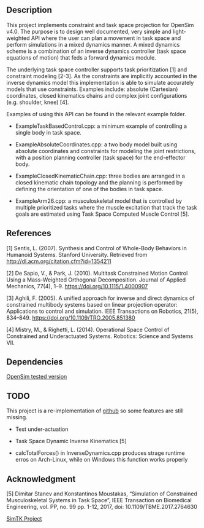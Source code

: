 Description
---

This project implements constraint and task space projection for OpenSim v4.0.
The purpose is to design well documented, very simple and light-weighted API
where the user can plan a movement in task space and perform simulations in a
mixed dynamics manner. A mixed dynamics scheme is a combination of an inverse
dynamics controller (task space equations of motion) that feds a forward
dynamics module.

The underlying task space controller supports task prioritization [1] and
constraint modeling [2-3]. As the constraints are implicitly accounted in the
inverse dynamics model this implementation is able to simulate accurately
models that use constraints. Examples include: absolute (Cartesian)
coordinates, closed kinematics chains and complex joint configurations (e.g.
shoulder, knee) [4].

Examples of using this API can be found in the relevant example folder.

- ExampleTaskBasedControl.cpp: a minimum example of controlling a single body
  in task space.

- ExampleAbsoluteCoordinates.cpp: a two body model built using absolute
  coordinates and constraints for modeling the joint restrictions, with a
  position planning controller (task space) for the end-effector body.

- ExampleClosedKinematicChain.cpp: three bodies are arranged in a closed
  kinematic chain topology and the planning is performed by defining the
  orientation of one of the bodies in task space.

- ExampleArm26.cpp: a musculoskeletal model that is controlled by multiple
  prioritized tasks where the muscle excitation that track the task goals are
  estimated using Task Space Computed Muscle Control [5].

References
---

[1] Sentis, L. (2007). Synthesis and Control of Whole-Body Behaviors in
    Humanoid Systems. Stanford University. Retrieved from
    http://dl.acm.org/citation.cfm?id=1354211

[2] De Sapio, V., & Park, J. (2010). Multitask Constrained Motion Control Using
    a Mass-Weighted Orthogonal Decomposition. Journal of Applied Mechanics,
    77(4), 1–9. https://doi.org/10.1115/1.4000907

[3] Aghili, F. (2005). A unified approach for inverse and direct dynamics of
    constrained multibody systems based on linear projection operator:
    Applications to control and simulation. IEEE Transactions on Robotics,
    21(5), 834–849. https://doi.org/10.1109/TRO.2005.851380

[4] Mistry, M., & Righetti, L. (2014). Operational Space Control of Constrained
    and Underactuated Systems. Robotics: Science and Systems VII.

Dependencies
---

[OpenSim tested version](https://github.com/mitkof6/opensim-core/tree/stable_2)

TODO
---

This project is a re-implementation of
[github](https://github.com/mitkof6/opensim-task-space) so some features are
still missing.

- Test under-actuation

- Task Space Dynamic Inverse Kinematics [5]

- calcTotalForces() in InverseDynamics.cpp produces strage runtime erros on
  Arch-Linux, while on Windows this function works properly

Acknowledgment
---

[5] Dimitar Stanev and Konstantinos Moustakas, “Simulation of Constrained
Musculoskeletal Systems in Task Space”, IEEE Transaction on Biomedical
Engineering, vol. PP, no. 99 pp. 1-12, 2017, doi: 10.1109/TBME.2017.2764630

[SimTK Project](https://simtk.org/projects/task-space)
